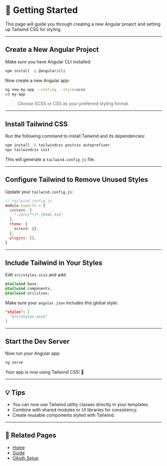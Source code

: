 # 🚀 Getting Started

This page will guide you through creating a new Angular project and setting up Tailwind CSS for styling.

---

## Create a New Angular Project

Make sure you have Angular CLI installed:

```bash
npm install -g @angular/cli
```

Now create a new Angular app:

```bash
ng new my-app --routing --style=scss
cd my-app
```

> Choose SCSS or CSS as your preferred styling format.

---

## Install Tailwind CSS

Run the following command to install Tailwind and its dependencies:

```bash
npm install -D tailwindcss postcss autoprefixer
npx tailwindcss init
```

This will generate a `tailwind.config.js` file.

---

## Configure Tailwind to Remove Unused Styles

Update your `tailwind.config.js`:

```js
// tailwind.config.js
module.exports = {
  content: [
    "./src/**/*.{html,ts}"
  ],
  theme: {
    extend: {},
  },
  plugins: [],
}
```

---

## Include Tailwind in Your Styles

Edit `src/styles.scss` and add:

```scss
@tailwind base;
@tailwind components;
@tailwind utilities;
```

Make sure your `angular.json` includes this global style:

```json
"styles": [
  "src/styles.scss"
]
```

---

## Start the Dev Server

Now run your Angular app:

```bash
ng serve
```

Your app is now using Tailwind CSS! 🎉

---

## 💡 Tips

- You can now use Tailwind utility classes directly in your templates.
- Combine with shared modules or UI libraries for consistency.
- Create reusable components styled with Tailwind.

---

## 🔗 Related Pages

- [Home](/)
- [Guide](/guide)
- [OAuth Setup](/oauth)